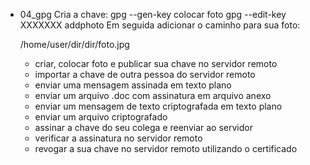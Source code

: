 - 04_gpg
Cria a chave:
    gpg --gen-key
colocar foto
gpg --edit-key XXXXXXX
addphoto
Em seguida adicionar o caminho para sua foto:


    /home/user/dir/dir/foto.jpg
    - criar, colocar foto e publicar sua chave no servidor remoto
    - importar a chave de outra pessoa do servidor remoto
    - enviar uma mensagem assinada em texto plano
    - enviar um arquivo .doc com assinatura em arquivo anexo
    - enviar um mensagem de texto criptografada em texto plano
    - enviar um arquivo criptografado
    - assinar a chave do seu colega e reenviar ao servidor
    - verificar a assinatura no servidor remoto
    - revogar a sua chave no servidor remoto utilizando o certificado

